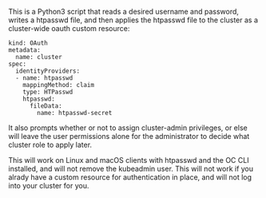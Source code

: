This is a Python3 script that reads a desired username and password, writes a htpasswd file, and then applies the htpasswd file to the cluster as a cluster-wide oauth custom resource: 

```
kind: OAuth
metadata:
  name: cluster
spec:
  identityProviders:
  - name: htpasswd
    mappingMethod: claim
    type: HTPasswd
    htpasswd:
      fileData:
        name: htpasswd-secret
```

It also prompts whether or not to assign cluster-admin privileges, or else will leave the user permissions alone for the administrator to decide what cluster role to apply later.

This will work on Linux and macOS clients with htpasswd and the OC CLI installed, and will not remove the kubeadmin user. This will not work if you alrady have a custom resource for authentication in place, and will not log into your cluster for you.

